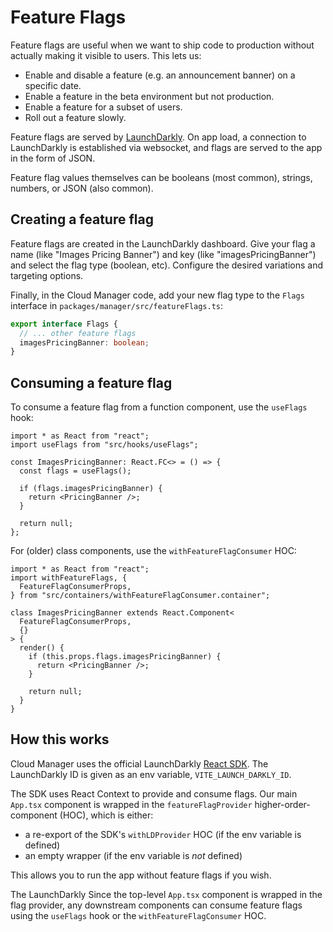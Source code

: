 # Feature Flags

Feature flags are useful when we want to ship code to production without actually making it visible to users. This lets us:

- Enable and disable a feature (e.g. an announcement banner) on a specific date.
- Enable a feature in the beta environment but not production.
- Enable a feature for a subset of users.
- Roll out a feature slowly.

Feature flags are served by [LaunchDarkly](https://launchdarkly.com/). On app load, a connection to LaunchDarkly is established via websocket, and flags are served to the app in the form of JSON.

Feature flag values themselves can be booleans (most common), strings, numbers, or JSON (also common).

## Creating a feature flag

Feature flags are created in the LaunchDarkly dashboard. Give your flag a name (like "Images Pricing Banner") and key (like "imagesPricingBanner") and select the flag type (boolean, etc). Configure the desired variations and targeting options.

Finally, in the Cloud Manager code, add your new flag type to the `Flags` interface in `packages/manager/src/featureFlags.ts`:

```ts
export interface Flags {
  // ... other feature flags
  imagesPricingBanner: boolean;
}
```

## Consuming a feature flag

To consume a feature flag from a function component, use the `useFlags` hook:

```tsx
import * as React from "react";
import useFlags from "src/hooks/useFlags";

const ImagesPricingBanner: React.FC<> = () => {
  const flags = useFlags();

  if (flags.imagesPricingBanner) {
    return <PricingBanner />;
  }

  return null;
};
```

For (older) class components, use the `withFeatureFlagConsumer` HOC:

```tsx
import * as React from "react";
import withFeatureFlags, {
  FeatureFlagConsumerProps,
} from "src/containers/withFeatureFlagConsumer.container";

class ImagesPricingBanner extends React.Component<
  FeatureFlagConsumerProps,
  {}
> {
  render() {
    if (this.props.flags.imagesPricingBanner) {
      return <PricingBanner />;
    }

    return null;
  }
}
```

## How this works

Cloud Manager uses the official LaunchDarkly [React SDK](https://docs.launchdarkly.com/sdk/client-side/react). The LaunchDarkly ID is given as an env variable, `VITE_LAUNCH_DARKLY_ID`.

The SDK uses React Context to provide and consume flags. Our main `App.tsx` component is wrapped in the `featureFlagProvider` higher-order-component (HOC), which is either:

- a re-export of the SDK's `withLDProvider` HOC (if the env variable is defined)
- an empty wrapper (if the env variable is _not_ defined)

This allows you to run the app without feature flags if you wish.

The LaunchDarkly Since the top-level `App.tsx` component is wrapped in the flag provider, any downstream components can consume feature flags using the `useFlags` hook or the `withFeatureFlagConsumer` HOC.
